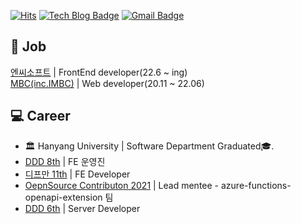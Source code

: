 [![Hits](https://hits.seeyoufarm.com/api/count/incr/badge.svg?url=https://github.com/choipureum)](https://hits.seeyoufarm.com)
[![Tech Blog Badge](http://img.shields.io/badge/-Tech%20blog-black?style=flat-square&logo=github&link=https://blue-boy.tistory.com/)](https://blue-boy.tistory.com/) 
[![Gmail Badge](https://img.shields.io/badge/-Gmail-d14836?style=flat-square&logo=Gmail&logoColor=white&link=mailto:pooreumsunny@gmail.com)](mailto:pooreumsunny@gmail.com)
<!--
[![Portfolio Badge](https://img.shields.io/badge/포트폴리오-resume-ff69b4)](https://ten-confidence-178.notion.site/Choi-Pu-Reum-e987869165e74e31905573f2b88613ad)
-->

<h2>💼 Job</h2>
<a href="https://kr.ncsoft.com/kr/index.do">엔씨소프트</a> | FrontEnd developer(22.6 ~ ing) <br>
<a href="https://www.imbc.com/">MBC(inc.IMBC)</a> | Web developer(20.11 ~ 22.06) 



<h2>💻 Career</h2>

- 🏛 Hanyang University | Software Department Graduated🎓.
- <a href="https://github.com/DDD-Community">DDD 8th</a> | FE 운영진
- <a href="https://github.com/depromeet">디프만 11th</a> | FE Developer
- <a href="https://github.com/Azure/azure-functions-openapi-extension">OepnSource Contributon 2021</a> <Azure Function OpenAPI Extensions> | Lead mentee - azure-functions-openapi-extension 팀
- <a href="https://github.com/DDD-6">DDD 6th</a> | Server Developer
